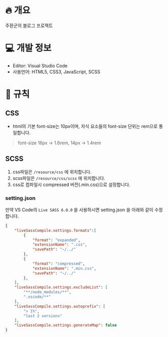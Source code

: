 # :fire: 개요
주환군의 블로그 프로젝트
# :computer: 개발 정보
- Editor: Visual Studio Code
- 사용언어: HTML5, CSS3, JavaScript, SCSS
# :page_facing_up: 규칙
## CSS
- html의 기본 font-size는 10px이며, 자식 요소들의 font-size 단위는 rem으로 통일합니다.
> font-size 16px -> 1.6rem, 14px -> 1.4rem
## SCSS
1. css파일은 `/resource/css` 에 위치합니다.
2. scss파일은 `/resource/css/scss` 에 위치합니다.
3. css로 컴파일시 compressed 버전(.min.css)으로 설정합니다.
### setting.json
만약 VS Code의 `Live SASS 6.0.0` 을 사용하시면 setting.json 을 아래와 같이 수정합니다.
```json
{
    "liveSassCompile.settings.formats":[
        {
            "format": "expanded",
            "extensionName": ".css",
            "savePath": "~/../"
        },
        {
            "format": "compressed",
            "extensionName": ".min.css",
            "savePath": "~/../"
        },
    ],
    "liveSassCompile.settings.excludeList": [ 
        "**/node_modules/**",
        ".vscode/**" 
    ],
    "liveSassCompile.settings.autoprefix": [
        "> 1%",
        "last 2 versions"
    ],
    "liveSassCompile.settings.generateMap": false
}
```
